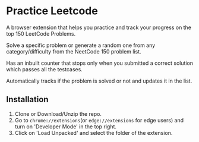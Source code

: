 # Practice Leetcode

A browser extension that helps you practice and track your progress on the top 150 LeetCode Problems.

Solve a specific problem or generate a random one from any category/difficulty from the NeetCode 150 problem list.

Has an inbuilt counter that stops only when you submitted a correct solution which passes all the testcases.

Automatically tracks if the problem is solved or not and updates it in the list.

## Installation

1. Clone or Download/Unzip the repo.
2. Go to `chrome://extensions`(or `edge://extensions` for edge users) and turn on 'Developer Mode' in the top right.
3. Click on 'Load Unpacked' and select the folder of the extension.